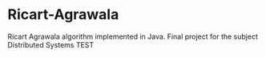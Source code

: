 # Ricart-Agrawala
Ricart Agrawala algorithm implemented in Java. Final project for the subject Distributed Systems
TEST
